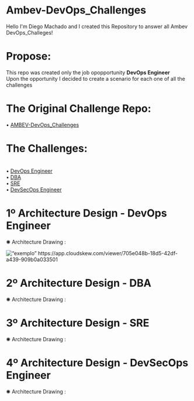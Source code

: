 # Ambev-DevOps_Challenges
Hello I'm Diego Machado and I created this Repository to answer all Ambev DevOps_Challeges! 

# Propose:

This repo was created only the job opopportunity <b>DevOps Engineer</b>
<br>Upon the opportunity I decided to create a scenario for each one of all the challenges</br>
 
# The Original Challenge Repo:
•	[AMBEV-DevOps_Challenges](https://github.com/cervejaria-ambev/DevOps_Challenges/)

# The Challenges:
<br>•	[DevOps Engineer](https://github.com/cervejaria-ambev/DevOps_Challenges/blob/master/devops.md)</br>
•	[DBA](https://github.com/cervejaria-ambev/DevOps_Challenges/blob/master/dbre.md)
<br>•	[SRE](https://github.com/cervejaria-ambev/DevOps_Challenges/blob/master/sre.md)</br>
•	[DevSecOps Engineer](https://github.com/cervejaria-ambev/DevOps_Challenges/blob/master/devsecops.md)</br>



# 1º Architecture Design - DevOps Engineer

<span>&#10042;</span>  Architecture Drawing :


<img src=“https://app.cloudskew.com/viewer/705e048b-18d5-42df-a439-909b0a033501” alt=“exemplo”>
https://app.cloudskew.com/viewer/705e048b-18d5-42df-a439-909b0a033501


# 2º Architecture Design - DBA

<span>&#10042;</span>  Architecture Drawing :

# 3º Architecture Design - SRE

<span>&#10042;</span>  Architecture Drawing :

# 4º Architecture Design - DevSecOps Engineer

<span>&#10042;</span>  Architecture Drawing :
	
